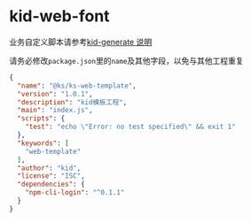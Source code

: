 # kid-web-font


业务自定义脚本请参考[kid-generate 说明](https://docs.corp.kuaishou.com/d/home/fcADEEqBY348voe4Vlw7rvQsk)

请务必修改`package.json`里的`name`及其他字段，以免与其他工程重复
```json
{
  "name": "@ks/ks-web-template",
  "version": "1.0.1",
  "description": "kid模板工程",
  "main": "index.js",
  "scripts": {
    "test": "echo \"Error: no test specified\" && exit 1"
  },
  "keywords": [
    "web-template"
  ],
  "author": "kid",
  "license": "ISC",
  "dependencies": {
    "npm-cli-login": "^0.1.1"
  }
}


```
